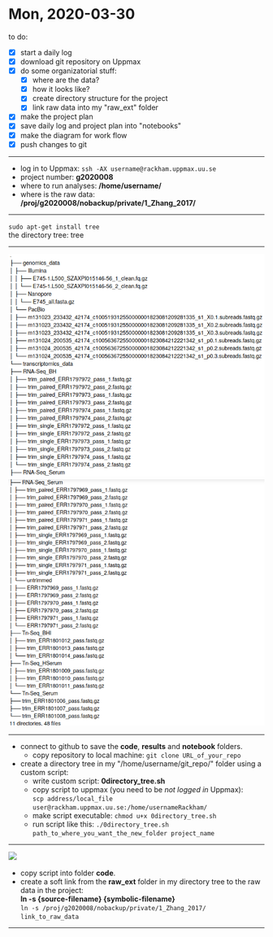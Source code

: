 # Mon, 2020-03-30

to do:  
- [x] start a daily log  
- [x] download git repository on Uppmax  
- [x] do some organizatorial stuff:  
    - [x] where are the data?  
    - [x] how it looks like?  
    - [x] create directory structure for the project  
    - [x] link raw data into my "raw_ext" folder  
- [x] make the project plan 
- [x] save daily log and project plan into "notebooks"  
- [x] make the diagram for work flow  
- [x] push changes to git  
***
- log in to Uppmax: ```ssh -AX username@rackham.uppmax.uu.se```  
- project number: **g2020008**  
- where to run analyses: **/home/username/**  
- where is the raw data: **/proj/g2020008/nobackup/private/1_Zhang_2017/**   
***
`sudo apt-get install tree`  
the directory tree: tree  
***
![](https://github.com/FerallOut/2020.03_GenomeAnalysisCourse/blob/master/notebooks/images/long_data_dir_tree1.png)
![](https://github.com/FerallOut/2020.03_GenomeAnalysisCourse/blob/master/notebooks/images/long_data_dir_tree2.png)

***
  - connect to github to save the **code**, **results** and **notebook** folders. 
    - copy repository to local machine: `git clone URL_of_your_repo`  
  - create a directory tree in my "/home/username/git_repo/" folder using a custom script:  
    - write custom script: **0directory_tree.sh** 
    - copy script to uppmax (you need to be *not logged in* Uppmax):  
      	`scp address/local_file user@rackham.uppmax.uu.se:/home/usernameRackham/`  
    - make script executable: `chmod u+x 0directory_tree.sh`  
    - run script like this: `./0directory_tree.sh path_to_where_you_want_the_new_folder project_name`  
***
![](images/https://github.com/FerallOut/2020.03_GenomeAnalysisCourse/blob/master/notebooks/images/organiz_dir_tree.png)  

- copy script into folder **code**.  
- create a soft link from the **raw_ext** folder in my directory tree to the raw data in the project:  
  **ln -s {source-filename} {symbolic-filename}**  
`ln -s /proj/g2020008/nobackup/private/1_Zhang_2017/ link_to_raw_data`  
***
